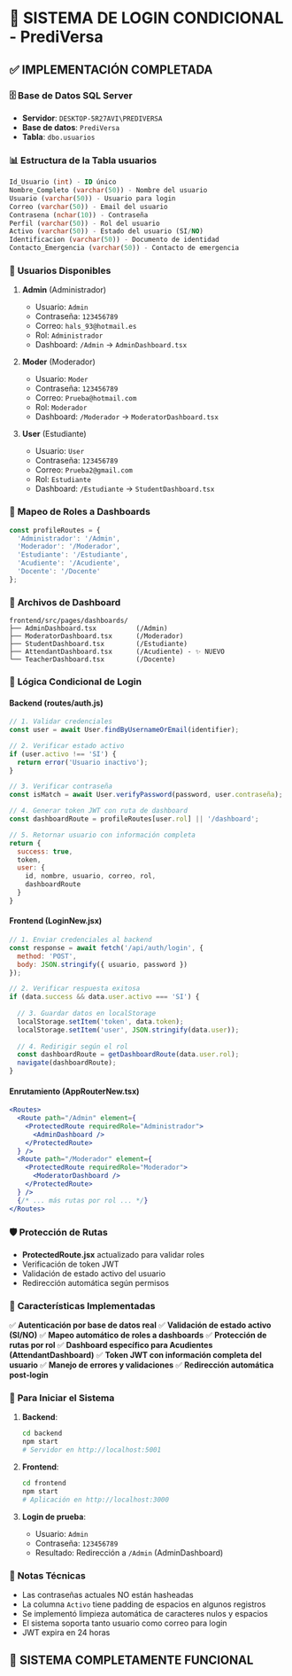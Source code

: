 # 🎯 SISTEMA DE LOGIN CONDICIONAL - PrediVersa

## ✅ **IMPLEMENTACIÓN COMPLETADA**

### 🗄️ **Base de Datos SQL Server**
- **Servidor**: `DESKTOP-5R27AVI\PREDIVERSA`
- **Base de datos**: `PrediVersa`
- **Tabla**: `dbo.usuarios`

### 📊 **Estructura de la Tabla usuarios**
```sql
Id_Usuario (int) - ID único
Nombre_Completo (varchar(50)) - Nombre del usuario
Usuario (varchar(50)) - Usuario para login
Correo (varchar(50)) - Email del usuario
Contrasena (nchar(10)) - Contraseña
Perfil (varchar(50)) - Rol del usuario
Activo (varchar(50)) - Estado del usuario (SI/NO)
Identificacion (varchar(50)) - Documento de identidad
Contacto_Emergencia (varchar(50)) - Contacto de emergencia
```

### 👥 **Usuarios Disponibles**
1. **Admin** (Administrador)
   - Usuario: `Admin`
   - Contraseña: `123456789`
   - Correo: `hals_93@hotmail.es`
   - Rol: `Administrador`
   - Dashboard: `/Admin` → `AdminDashboard.tsx`

2. **Moder** (Moderador)
   - Usuario: `Moder`
   - Contraseña: `123456789`
   - Correo: `Prueba@hotmail.com`
   - Rol: `Moderador`
   - Dashboard: `/Moderador` → `ModeratorDashboard.tsx`

3. **User** (Estudiante)
   - Usuario: `User`
   - Contraseña: `123456789`
   - Correo: `Prueba2@gmail.com`
   - Rol: `Estudiante`
   - Dashboard: `/Estudiante` → `StudentDashboard.tsx`

### 🔀 **Mapeo de Roles a Dashboards**
```javascript
const profileRoutes = {
  'Administrador': '/Admin',
  'Moderador': '/Moderador', 
  'Estudiante': '/Estudiante',
  'Acudiente': '/Acudiente',
  'Docente': '/Docente'
};
```

### 📁 **Archivos de Dashboard**
```
frontend/src/pages/dashboards/
├── AdminDashboard.tsx          (/Admin)
├── ModeratorDashboard.tsx      (/Moderador)
├── StudentDashboard.tsx        (/Estudiante)
├── AttendantDashboard.tsx      (/Acudiente) - ✨ NUEVO
└── TeacherDashboard.tsx        (/Docente)
```

### 🔐 **Lógica Condicional de Login**

#### **Backend (routes/auth.js)**
```javascript
// 1. Validar credenciales
const user = await User.findByUsernameOrEmail(identifier);

// 2. Verificar estado activo
if (user.activo !== 'SI') {
  return error('Usuario inactivo');
}

// 3. Verificar contraseña
const isMatch = await User.verifyPassword(password, user.contraseña);

// 4. Generar token JWT con ruta de dashboard
const dashboardRoute = profileRoutes[user.rol] || '/dashboard';

// 5. Retornar usuario con información completa
return {
  success: true,
  token,
  user: {
    id, nombre, usuario, correo, rol, 
    dashboardRoute
  }
}
```

#### **Frontend (LoginNew.jsx)**
```javascript
// 1. Enviar credenciales al backend
const response = await fetch('/api/auth/login', {
  method: 'POST',
  body: JSON.stringify({ usuario, password })
});

// 2. Verificar respuesta exitosa
if (data.success && data.user.activo === 'SI') {
  
  // 3. Guardar datos en localStorage
  localStorage.setItem('token', data.token);
  localStorage.setItem('user', JSON.stringify(data.user));
  
  // 4. Redirigir según el rol
  const dashboardRoute = getDashboardRoute(data.user.rol);
  navigate(dashboardRoute);
}
```

#### **Enrutamiento (AppRouterNew.tsx)**
```jsx
<Routes>
  <Route path="/Admin" element={
    <ProtectedRoute requiredRole="Administrador">
      <AdminDashboard />
    </ProtectedRoute>
  } />
  <Route path="/Moderador" element={
    <ProtectedRoute requiredRole="Moderador">
      <ModeratorDashboard />
    </ProtectedRoute>
  } />
  {/* ... más rutas por rol ... */}
</Routes>
```

### 🛡️ **Protección de Rutas**
- **ProtectedRoute.jsx** actualizado para validar roles
- Verificación de token JWT
- Validación de estado activo del usuario
- Redirección automática según permisos

### 🎯 **Características Implementadas**

✅ **Autenticación por base de datos real**
✅ **Validación de estado activo (SI/NO)**
✅ **Mapeo automático de roles a dashboards**
✅ **Protección de rutas por rol**
✅ **Dashboard específico para Acudientes (AttendantDashboard)**
✅ **Token JWT con información completa del usuario**
✅ **Manejo de errores y validaciones**
✅ **Redirección automática post-login**

### 🚀 **Para Iniciar el Sistema**

1. **Backend**:
   ```bash
   cd backend
   npm start
   # Servidor en http://localhost:5001
   ```

2. **Frontend**:
   ```bash
   cd frontend
   npm start
   # Aplicación en http://localhost:3000
   ```

3. **Login de prueba**:
   - Usuario: `Admin`
   - Contraseña: `123456789`
   - Resultado: Redirección a `/Admin` (AdminDashboard)

### 📝 **Notas Técnicas**
- Las contraseñas actuales NO están hasheadas
- La columna `Activo` tiene padding de espacios en algunos registros
- Se implementó limpieza automática de caracteres nulos y espacios
- El sistema soporta tanto usuario como correo para login
- JWT expira en 24 horas

## 🎉 **SISTEMA COMPLETAMENTE FUNCIONAL**
